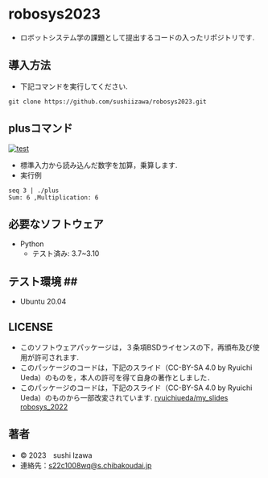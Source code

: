 # robosys2023
* ロボットシステム学の課題として提出するコードの入ったリポジトリです.

## 導入方法 ##
* 下記コマンドを実行してください.
```
git clone https://github.com/sushiizawa/robosys2023.git
```

## plusコマンド ##
[![test](https://github.com/sushiizawa/robosys2023/actions/workflows/test.yml/badge.svg)](https://github.com/sushiizawa/robosys2023/actions/workflows/test.yml)
* 標準入力から読み込んだ数字を加算，乗算します.
* 実行例
```
seq 3 | ./plus
Sum: 6 ,Multiplication: 6
```

## 必要なソフトウェア ##
* Python
  * テスト済み: 3.7~3.10

## テスト環境 ##　
* Ubuntu 20.04

## LICENSE ##
* このソフトウェアパッケージは，３条項BSDライセンスの下，再頒布及び使用が許可されます.
* このパッケージのコードは，下記のスライド（CC-BY-SA 4.0 by Ryuichi Ueda）のものを，本人の許可を得て自身の著作としました．
* このパッケージのコードは，下記のスライド（CC-BY-SA 4.0 by Ryuichi Ueda）のものから一部改変されています.
      [ryuichiueda/my_slides robosys_2022](https://github.com/ryuichiueda/my_slides/tree/master/robosys_2022)
## 著者 ##
* © 2023　sushi Izawa
* 連絡先：s22c1008wq@s.chibakoudai.jp 
